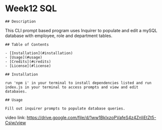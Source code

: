 # Week12 SQL

    ## Description
    
   This CLI prompt based program uses Inquirer to populate and edit a mySQL database with employee, role and department tables.     
    
    ## Table of Contents 
    
    - [Installation](#installation)
    - [Usage](#usage)
    - [Credits](#credits)
    - [License](#license)
    
    ## Installation
    
    run 'npm i' in your terminal to install dependencies listed and run index.js in your terminal to access prompts and view and edit databases.
    
    ## Usage
    
    Fill out inquirer prompts to populate database queries.

video link: https://drive.google.com/file/d/1ww1BkIxzoPVafeS4z4ZnIiEtZt5-Csiw/view

